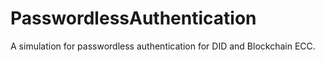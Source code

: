 # PasswordlessAuthentication
A simulation for passwordless authentication for DID and Blockchain ECC.
